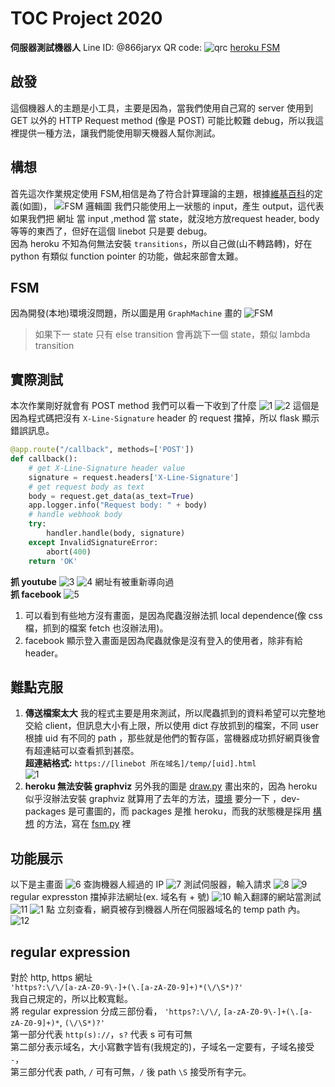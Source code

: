 # TOC Project 2020
**伺服器測試機器人**
Line ID: @866jaryx
QR code:
![qrc](imgs/qrc.png)
[heroku FSM](https://asd4f5a.herokuapp.com/)
## 啟發
這個機器人的主題是小工具，主要是因為，當我們使用自己寫的 server 使用到 GET 以外的 HTTP Request method (像是 POST) 可能比較難 debug，所以我這裡提供一種方法，讓我們能使用聊天機器人幫你測試。

## 構想
首先這次作業規定使用 FSM,相信是為了符合計算理論的主題，根據[維基百科](https://zh.wikipedia.org/wiki/%E6%9C%89%E9%99%90%E7%8A%B6%E6%80%81%E6%9C%BA)的定義(如圖)，
![FSM 邏輯圖](https://upload.wikimedia.org/wikipedia/commons/thumb/6/64/Finite_State_Machine_Logic.svg/800px-Finite_State_Machine_Logic.svg.png)
我們只能使用上一狀態的 input，產生 output，這代表如果我們把 網址 當 input ,method 當 state，就沒地方放request header, body等等的東西了，但好在這個 linebot 只是要 debug。  
因為 heroku 不知為何無法安裝 `transitions`，所以自己做(山不轉路轉)，好在 python 有類似 function pointer 的功能，做起來部會太難。
## FSM
因為開發(本地)環境沒問題，所以圖是用 `GraphMachine` 畫的
![FSM](/fsm.png)
> 如果下一 state 只有 else transition 會再跳下一個 state，類似 lambda transition
## 實際測試
本次作業剛好就會有 POST method 我們可以看一下收到了什麼
![1](imgs/1.png)
![2](imgs/2.png)
這個是因為程式碼把沒有 `X-Line-Signature` header 的 request 擋掉，所以 flask 顯示錯誤訊息。
```py
@app.route("/callback", methods=['POST'])
def callback():
    # get X-Line-Signature header value
    signature = request.headers['X-Line-Signature']
    # get request body as text
    body = request.get_data(as_text=True)
    app.logger.info("Request body: " + body)
    # handle webhook body
    try:
        handler.handle(body, signature)
    except InvalidSignatureError:
        abort(400)
    return 'OK'
```
**抓 youtube**
![3](imgs/3.png)
![4](imgs/4.png)
網址有被重新導向過  
**抓 facebook**
![5](imgs/5.png)

1. 可以看到有些地方沒有畫面，是因為爬蟲沒辦法抓 local dependence(像 css 檔，抓到的檔案 fetch 也沒辦法用)。
2. facebook 顯示登入畫面是因為爬蟲就像是沒有登入的使用者，除非有給 header。

## 難點克服
1. **傳送檔案太大**
我的程式主要是用來測試，所以爬蟲抓到的資料希望可以完整地交給 client，但訊息大小有上限，所以使用 dict 存放抓到的檔案，不同 user 根據 uid 有不同的 path ，那些就是他們的暫存區，當機器成功抓好網頁後會有超連結可以查看抓到甚麼。  
**超連結格式:** `https://[linebot 所在域名]/temp/[uid].html`  
![1](imgs/1.png)
2. **heroku 無法安裝 graphviz**
另外我的圖是 [draw.py](draw.py) 畫出來的，因為 heroku 似乎沒辦法安裝 graphviz 就算用了去年的方法，[環境](./Pipfile) 要分一下 ，dev-packages 是可畫圖的，而 packages 是推 heroku，而我的狀態機是採用 [構想](#構想) 的方法，寫在 [fsm.py](fsm.py) 裡  
## 功能展示
以下是主畫面
![6](imgs/6.png)
查詢機器人經過的 IP
![7](imgs/7.png)
測試伺服器，輸入請求
![8](imgs/8.png)
![9](imgs/9.png)
regular expresston 擋掉非法網址(ex. 域名有 + 號)
![10](imgs/10.png)
輸入翻譯的網站當測試
![11](imgs/11.png)
![1](imgs/1.png)
點 立刻查看，網頁被存到機器人所在伺服器域名的 temp path 內。
![12](imgs/12.png)
## regular expression
對於 http, https 網址  
`'https?:\/\/[a-zA-Z0-9\-]+(\.[a-zA-Z0-9]+)*(\/\S*)?'`  
我自己規定的，所以比較寬鬆。  
將 regular expression 分成三部份看，
`'https?:\/\/`, `[a-zA-Z0-9\-]+(\.[a-zA-Z0-9]+)*`, `(\/\S*)?'`  
第一部分代表 `http(s)://`，`s?` 代表 s 可有可無  
第二部分表示域名，大小寫數字皆有(我規定的)，子域名一定要有，子域名接受 `-`，  
第三部分代表 path, `/` 可有可無，`/` 後 path `\S` 接受所有字元。